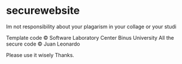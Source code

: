 # securewebsite
Im not responsibility about your plagarism in your collage or your studi 

Template code © Software Laboratory Center Binus University
All the secure code © Juan Leonardo

Please use it wisely Thanks.
